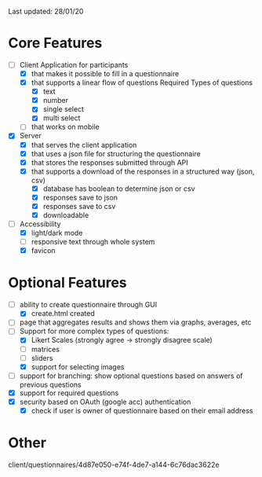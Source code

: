 Last updated: 28/01/20

# Core Features
- [ ] Client Application for participants
  - [x] that makes it possible to fill in a questionnaire
  - [x] that supports a linear flow of questions
    Required Types of questions
    - [x] text
    - [x] number
    - [x] single select
    - [x] multi select
  - [ ] that works on mobile

- [x] Server
  - [x] that serves the client application
  - [x] that uses a json file for structuring the questionnaire
  - [x] that stores the responses submitted through API
  - [x] that supports a download of the responses in a structured way (json, csv)
    - [x] database has boolean to determine json or csv
    - [x] responses save to json
    - [x] responses save to csv
    - [x] downloadable

- [ ] Accessibility
  - [x] light/dark mode
  - [ ] responsive text through whole system
  - [x] favicon

# Optional Features
- [ ] ability to create questionnaire through GUI
  - [x] create.html created
- [ ] page that aggregates results and shows them via graphs, averages, etc
- [ ] Support for more complex types of questions:
  - [x] Likert Scales (strongly agree -> strongly disagree scale)
  - [ ] matrices
  - [ ] sliders
  - [x] support for selecting images
- [ ] support for branching: show optional questions based on answers of previous questions
- [x] support for required questions
- [x] security based on OAuth (google acc) authentication
  - [x] check if user is owner of questionnaire based on their email address

# Other
client/questionnaires/4d87e050-e74f-4de7-a144-6c76dac3622e
